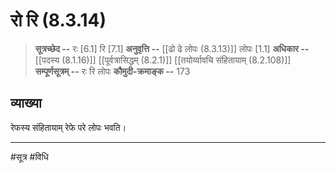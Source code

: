 # रो रि (8.3.14)
> **सूत्रच्छेद --** रः [6.1] रि [7.1]
> **अनुवृत्ति --** [[ढो ढे लोपः (8.3.13)]] लोपः [1.1]
> **अधिकार --** [[पदस्य (8.1.16)]] [[पूर्वत्रासिद्धम् (8.2.1)]] [[तयोर्य्वावचि संहितायाम्  (8.2.108)]]
> **सम्पूर्णसूत्रम् --** रः रि लोपः
> **कौमुदी-क्रमाङ्क --** 173

## व्याख्या

रेफस्य संहितायाम् रेफे परे लोपः भवति।

---
#सूत्र #विधि 